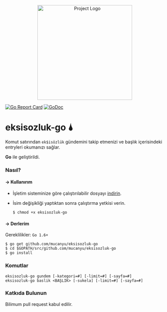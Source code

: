 <p align="center"><img src="https://image.ibb.co/buoQzz/Logo_T1.jpg" alt="Project Logo" width="300"></p>

[![Go Report Card](https://goreportcard.com/badge/github.com/mucanyu/eksisozluk-go)](https://goreportcard.com/report/github.com/mucanyu/eksisozluk-go)
[![GoDoc](https://godoc.org/github.com/mucanyu/eksisozluk-go?status.png)](https://godoc.org/github.com/mucanyu/eksisozluk-go)


# eksisozluk-go 🌢
Komut satırından `ek$isözlük` gündemini takip etmenizi ve başlık içerisindeki entryleri okumanızı sağlar.

**Go** ile geliştirildi.

### Nasıl?

#### -> Kullanırım
- İşletim sisteminize göre çalıştırılabilir dosyayı [indirin](https://github.com/mucanyu/eksisozluk-go/releases/tag/v1.0.0).
- İsim değişikliği yaptıktan sonra çalıştırma yetkisi verin.

    ```
    $ chmod +x eksisozluk-go
    ```

#### -> Derlerim

Gereklilikler:
`Go 1.6+`
```
$ go get github.com/mucanyu/eksisozluk-go
$ cd $GOPATH/src/github.com/mucanyu/eksisozluk-go
$ go install
```

### Komutlar
```
eksisozluk-go gundem [-kategori=#] [-limit=#] [-sayfa=#]
eksisozluk-go baslik <BAŞLIK> [-sukela] [-limit=#] [-sayfa=#]
```

### Katkıda Bulunun
Bilimum pull request kabul edilir.
